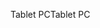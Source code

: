 <span data-ttu-id="169c7-101">Tablet PC</span><span class="sxs-lookup"><span data-stu-id="169c7-101">Tablet PC</span></span>